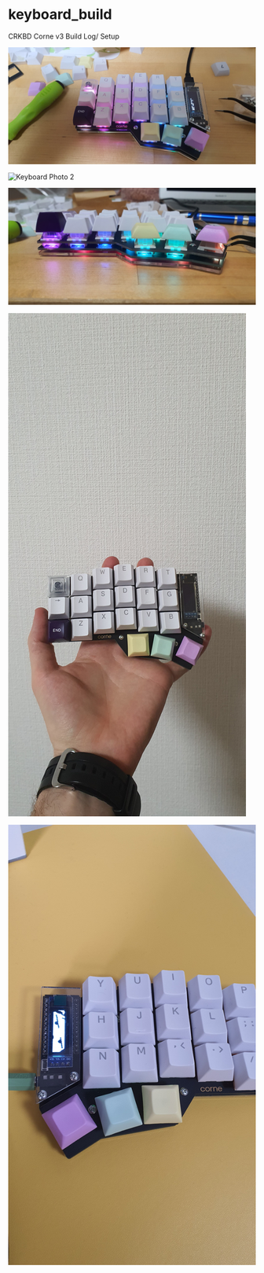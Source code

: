 # keyboard_build

CRKBD Corne v3 Build Log/ Setup

![](./images/crkbd01.jpg)

<img src="/https://github.com/lochyb/keyboard_build/blob/master/images/crkbd02.jpg" alt="Keyboard Photo 2" width="200" height="auto"/>

![](./images/crkbd03.jpg)

![](./images/crkbd04.jpg)

![](./images/crkbd05.jpg)
